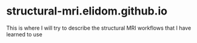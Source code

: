 # structural-mri.elidom.github.io
This is where I will try to describe the structural MRI workflows that I have learned to use
